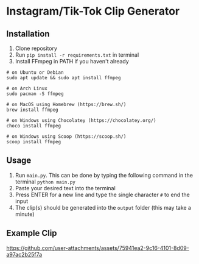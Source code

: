 # Instagram/Tik-Tok Clip Generator

## Installation
1. Clone repository
2. Run `pip install -r requirements.txt` in terminal
3. Install FFmpeg in PATH if you haven't already
```
# on Ubuntu or Debian
sudo apt update && sudo apt install ffmpeg

# on Arch Linux
sudo pacman -S ffmpeg

# on MacOS using Homebrew (https://brew.sh/)
brew install ffmpeg

# on Windows using Chocolatey (https://chocolatey.org/)
choco install ffmpeg

# on Windows using Scoop (https://scoop.sh/)
scoop install ffmpeg
```

## Usage
1. Run `main.py`. This can be done by typing the following command in the terminal
   ```python main.py```
2. Paste your desired text into the terminal
3. Press ENTER for a new line and type the single character `#` to end the input
4. The clip(s) should be generated into the `output` folder (this may take a minute)

## Example Clip
https://github.com/user-attachments/assets/75941ea2-9c16-4101-8d09-a97ac2b25f7a


